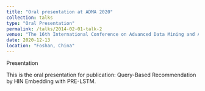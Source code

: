 ```yaml
---
title: "Oral presentation at ADMA 2020"
collection: talks
type: "Oral Presentation"
permalink: /talks/2014-02-01-talk-2
venue: "The 16th International Conference on Advanced Data Mining and Applications (ADMA)"
date: 2020-12-13
location: "Foshan, China"
---
```


   <a onclick='window.open("https://drive.google.com/file/d/16IlA6YftQQPtfTMTqQnGaTie6WOpJ9ZW/view?usp=sharing","_blank")'>Presentation</a>

This is the oral presentation for publication: Query-Based Recommendation by HIN Embedding with PRE-LSTM.
